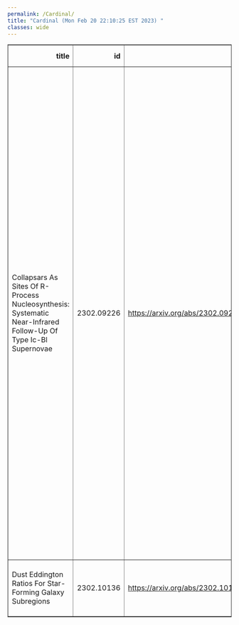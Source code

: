 ```yaml
---
permalink: /Cardinal/
title: "Cardinal (Mon Feb 20 22:10:25 EST 2023) "
classes: wide
---
```

<table border="1" class="dataframe">
  <thead>
    <tr style="text-align: right;">
      <th>title</th>
      <th>id</th>
      <th>url</th>
      <th>authors</th>
      <th>Local Authors</th>
    </tr>
  </thead>
  <tbody>
    <tr>
      <td>Collapsars As Sites Of R-Process Nucleosynthesis: Systematic   Near-Infrared Follow-Up Of Type Ic-Bl Supernovae</td>
      <td>2302.09226</td>
      <td><a href="https://arxiv.org/abs/2302.09226" target="_blank">https://arxiv.org/abs/2302.09226</a></td>
      <td>Shreya Anand, Jennifer Barnes, Sheng Yang, Mansi M. Kasliwal, Michael W. Coughlin, Jesper Sollerman, Kishalay De, Christoffer Fremling, Alessandra Corsi, Anna Y. Q. Ho, Arvind Balasubramanian, Conor Omand, Gokul P. Srinivasaragavan, S. Bradley Cenko, Tomas Ahumada, Igor Andreoni, Aishwarya Dahiwale, Kaustav Kashyap Das, Jacob Jencson, Viraj Karambelkar, Harsh Kumar, Brian D. Metzger, Daniel Perley, Nikhil Sarin, Tassilo Schweyer, Steve Schulze, Yashvi Sharma, Tawny Sit, Robert Stein, Leonardo Tartaglia, Samaporn Tinyanont, Anastasios Tzanidakis, Jan Van Roestel, Yuhan Yao, Joshua S. Bloom, David O. Cook, Richard Dekany, Matthew J. Graham, Steven L. Groom, David L. Kaplan, Frank J. Masci, Michael S. Medford, Reed Riddle, Chaoran Zhang</td>
      <td>Tawny Sit</td>
    </tr>
    <tr>
      <td>Dust Eddington Ratios For Star-Forming Galaxy Subregions</td>
      <td>2302.10136</td>
      <td><a href="https://arxiv.org/abs/2302.10136" target="_blank">https://arxiv.org/abs/2302.10136</a></td>
      <td>Ian Blackstone, Todd A. Thompson</td>
      <td>Ian Blackstone, Todd A. Thompson, Todd Thompson</td>
    </tr>
  </tbody>
</table>
